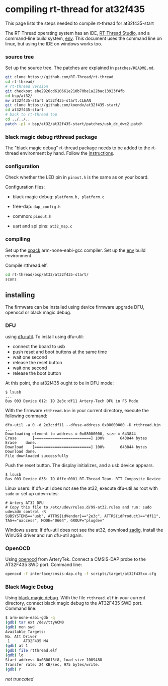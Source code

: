 # compiling rt-thread for at32f435

This page lists the steps needed to compile rt-thread for at32f435-start

The RT-Thread operating system has an IDE, [RT-Thread Studio](https://www.rt-thread.io/studio.html),  and a command-line build system, [env](https://github.com/RT-Thread/env). This document uses the command line on linux, but using the IDE on windows works too.

### source tree

Set up the source tree. The patches are explained in `patches/README.md`.

```sh
git clone https://github.com/RT-Thread/rt-thread
cd rt-thread/
# rt-thread version
git checkout ebe2926cd610661e210b70be1a22bac13923f4fb
cd bsp/at32/
mv at32f435-start at32f435-start.CLEAN
git clone https://github.com/koendv/at32f435-start/
cd at32f435-start
# back to rt-thread top
cd ../../..
patch -p1 < bsp/at32/at32f435-start/patches/usb_dc_dwc2.patch
```

### black magic debug rtthread package

The "black magic debug" rt-thread package needs to be added to the rt-thread environment by hand. Follow the [instructions](https://github.com/koendv/blackmagic-rtthread/tree/main#installation).

### configuration

Check whether the LED pin in ```pinout.h``` is the same as on your board.

Configuration files:

- black magic debug: ```platform.h, platform.c```

- free-dap: ```dap_config.h```

- common: ```pinout.h```

- uart and spi pins: ```at32_msp.c```

### compiling

Set up the [xpack](https://github.com/xpack-dev-tools/arm-none-eabi-gcc-xpack/releases/tag/v12.3.1-1.2) arm-none-eabi-gcc compiler.
Set up the  [env](https://github.com/RT-Thread/env) build environment.

Compile  rtthread.elf.

```sh
cd rt-thread/bsp/at32/at32f435-start/
scons
```

## installing

The firmware can be installed using device firmware upgrade DFU, openocd or black magic debug.

### DFU

 using [dfu-util](https://dfu-util.sourceforge.net/). To install using dfu-util:

- connect the board to usb
- push reset and boot buttons at the same time
- wait one second
- release the reset button
- wait one second
- release the boot button

At this point, the at32f435 ought to be in DFU mode:

```
$ lsusb
...
Bus 003 Device 012: ID 2e3c:df11 Artery-Tech DFU in FS Mode
```

With the firmware ``rtthread.bin`` in your current directory, execute the following command:

```
dfu-util -a 0 -d 2e3c:df11 --dfuse-address 0x08000000 -D rtthread.bin
...
Downloading element to address = 0x08000000, size = 643844
Erase       [=========================] 100%       643844 bytes
Erase    done.
Download    [=========================] 100%       643844 bytes
Download done.
File downloaded successfully
```

Push the reset button. The display initializes, and a usb device appears.

```
$ lsusb
Bus 003 Device 035: ID 0ffe:0001 RT-Thread Team. RTT Composite Device
```

Linux users: If dfu-util does not see the at32, execute dfu-util as root with ``sudo`` or set up udev-rules:

```
# Artery AT32 DFU
# Copy this file to /etc/udev/rules.d/99-at32.rules and run: sudo udevadm control -R
SUBSYSTEMS=="usb", ATTRS{idVendor}=="2e3c", ATTRS{idProduct}=="df11", TAG+="uaccess", MODE="0664", GROUP="plugdev"
```

Windows users: If dfu-util does not see the at32, download [zadig](https://zadig.akeo.ie/), install the WinUSB driver and run dfu-util again.

### OpenOCD

Using [openocd](https://github.com/ArteryTek/openocd) from ArteryTek. Connect a CMSIS-DAP probe to the AT32F435 SWD port.  Command line:

```sh
openocd -f interface/cmsis-dap.cfg -f scripts/target/at32f435xx.cfg
```

### Black Magic Debug

Using [black magic debug](https://black-magic.org/index.html).  With the file `rtthread.elf` in your current directory, connect black magic debug to the AT32F435 SWD port. Command line:

```sh
$ arm-none-eabi-gdb -q
(gdb) tar ext /dev/ttyACM0
(gdb) mon swd
Available Targets:
No. Att Driver
 1      AT32F435 M4
(gdb) at 1
(gdb) file rtthread.elf
(gdb) lo
Start address 0x080013f8, load size 1009488
Transfer rate: 24 KB/sec, 975 bytes/write.
(gdb) r
```

_not truncated_
